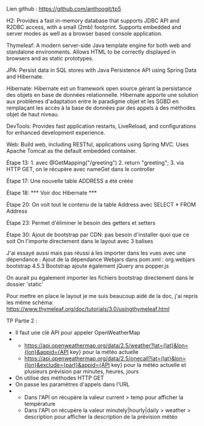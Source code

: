 Lien github :
https://github.com/anthoogit/tp5

H2:
Provides a fast in-memory database that supports JDBC API and R2DBC access, with a small (2mb) footprint. Supports 
embedded and server modes as well as a browser based console application.

Thymeleaf:
A modern server-side Java template engine for both web and standalone environments. Allows HTML to be correctly 
displayed in browsers and as static prototypes.

JPA:
Persist data in SQL stores with Java Persistence API using Spring Data and Hibernate.

Hibernate:
Hibernate est un framework open source gérant la persistance des objets en base de données relationnelle.
Hibernate apporte une solution aux problèmes d'adaptation entre le paradigme objet et les SGBD en remplaçant les accès à la base de données par des appels à des méthodes objet de haut niveau.


DevTools:
Provides fast application restarts, LiveReload, and configurations for enhanced development experience.

Web:
Build web, including RESTful, applications using Spring MVC. Uses Apache Tomcat as the default embedded container.

Étape 13:
    1. avec @GetMapping("/greeting")
    2. return "greeting";
    3. via HTTP GET, on le récupère avec nameGet dans le controller

Étape 17:
Une nouvelle table ADDRESS a été créée

Étape 18:
*** Voir doc Hibernate ***

Étape 20:
On voit tout le contenu de la table Address avec SELECT * FROM Address

Étape 23:
Permet d'éliminer le besoin des getters et setters

Étape 30:
Ajout de bootstrap par CDN: pas besoin d'installer quoi que ce soit
On l'importe directement dans le layout avec 3 balises

J'ai essayé aussi mais pas réussi à les importer dans les vues avec une dépendance :
Ajout de la dépendance Webjars dans pom.xml :
    <dependency>
        <groupId>org.webjars</groupId>
        <artifactId>bootstrap</artifactId>
        <version>4.5.3</version>
    </dependency>
Bootstrap ajoute également jQuery ans popper.js


On aurait pu également importer les fichiers bootstrap directement dans le dossier 'static'

Pour mettre en place le layout je me suis beaucoup aidé de la doc, j'ai repris les même schéma:
https://www.thymeleaf.org/doc/tutorials/3.0/usingthymeleaf.html

TP Partie 2 :
- Il faut une clé API pour appeler OpenWeatherMap
- - https://api.openweathermap.org/data/2.5/weather?lat={lat}&lon={lon}&appid={API key} pour la météo actuelle
  - https://api.openweathermap.org/data/2.5/onecall?lat={lat}&lon={lon}&exclude={part}&appid={API key} pour la météo actuelle et plusieurs prévision par minutes, heures, jours
- On utilise des méthodes HTTP GET
- On passe les paramètres d'appels dans l'URL
- - Dans l'API on récupère la valeur current > temp pour afficher la température
  - Dans l'API on récupère la valeur minutely|hourly|daily > weather > description pour afficher la description de la prévision météo


